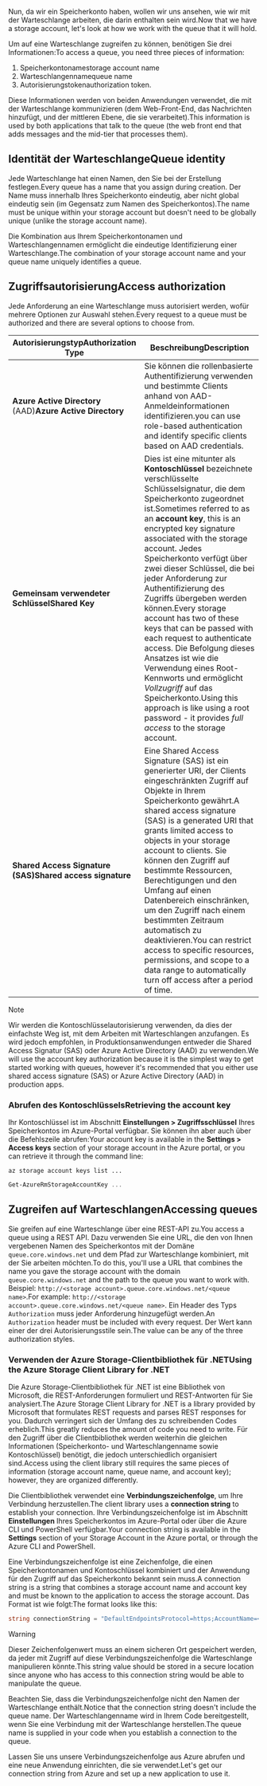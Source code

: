 <span data-ttu-id="d8a04-101">Nun, da wir ein Speicherkonto haben, wollen wir uns ansehen, wie wir mit der Warteschlange arbeiten, die darin enthalten sein wird.</span><span class="sxs-lookup"><span data-stu-id="d8a04-101">Now that we have a storage account, let's look at how we work with the queue that it will hold.</span></span>

<span data-ttu-id="d8a04-102">Um auf eine Warteschlange zugreifen zu können, benötigen Sie drei Informationen:</span><span class="sxs-lookup"><span data-stu-id="d8a04-102">To access a queue, you need three pieces of information:</span></span>
 1. <span data-ttu-id="d8a04-103">Speicherkontoname</span><span class="sxs-lookup"><span data-stu-id="d8a04-103">storage account name</span></span>
 2. <span data-ttu-id="d8a04-104">Warteschlangenname</span><span class="sxs-lookup"><span data-stu-id="d8a04-104">queue name</span></span>
 3. <span data-ttu-id="d8a04-105">Autorisierungstoken</span><span class="sxs-lookup"><span data-stu-id="d8a04-105">authorization token.</span></span>

<span data-ttu-id="d8a04-106">Diese Informationen werden von beiden Anwendungen verwendet, die mit der Warteschlange kommunizieren (dem Web-Front-End, das Nachrichten hinzufügt, und der mittleren Ebene, die sie verarbeitet).</span><span class="sxs-lookup"><span data-stu-id="d8a04-106">This information is used by both applications that talk to the queue (the web front end that adds messages and the mid-tier that processes them).</span></span>

## <a name="queue-identity"></a><span data-ttu-id="d8a04-107">Identität der Warteschlange</span><span class="sxs-lookup"><span data-stu-id="d8a04-107">Queue identity</span></span>

<span data-ttu-id="d8a04-108">Jede Warteschlange hat einen Namen, den Sie bei der Erstellung festlegen.</span><span class="sxs-lookup"><span data-stu-id="d8a04-108">Every queue has a name that you assign during creation.</span></span> <span data-ttu-id="d8a04-109">Der Name muss innerhalb Ihres Speicherkonto eindeutig, aber nicht global eindeutig sein (im Gegensatz zum Namen des Speicherkontos).</span><span class="sxs-lookup"><span data-stu-id="d8a04-109">The name must be unique within your storage account but doesn't need to be globally unique (unlike the storage account name).</span></span>

<span data-ttu-id="d8a04-110">Die Kombination aus Ihrem Speicherkontonamen und Warteschlangennamen ermöglicht die eindeutige Identifizierung einer Warteschlange.</span><span class="sxs-lookup"><span data-stu-id="d8a04-110">The combination of your storage account name and your queue name uniquely identifies a queue.</span></span>

## <a name="access-authorization"></a><span data-ttu-id="d8a04-111">Zugriffsautorisierung</span><span class="sxs-lookup"><span data-stu-id="d8a04-111">Access authorization</span></span>

<span data-ttu-id="d8a04-112">Jede Anforderung an eine Warteschlange muss autorisiert werden, wofür mehrere Optionen zur Auswahl stehen.</span><span class="sxs-lookup"><span data-stu-id="d8a04-112">Every request to a queue must be authorized and there are several options to choose from.</span></span>

| <span data-ttu-id="d8a04-113">Autorisierungstyp</span><span class="sxs-lookup"><span data-stu-id="d8a04-113">Authorization Type</span></span> | <span data-ttu-id="d8a04-114">Beschreibung</span><span class="sxs-lookup"><span data-stu-id="d8a04-114">Description</span></span> |
|--------------------|-------------|
| <span data-ttu-id="d8a04-115">**Azure Active Directory** (AAD)</span><span class="sxs-lookup"><span data-stu-id="d8a04-115">**Azure Active Directory**</span></span> | <span data-ttu-id="d8a04-116">Sie können die rollenbasierte Authentifizierung verwenden und bestimmte Clients anhand von AAD-Anmeldeinformationen identifizieren.</span><span class="sxs-lookup"><span data-stu-id="d8a04-116">you can use role-based authentication and identify specific clients based on AAD credentials.</span></span> |
| <span data-ttu-id="d8a04-117">**Gemeinsam verwendeter Schlüssel**</span><span class="sxs-lookup"><span data-stu-id="d8a04-117">**Shared Key**</span></span> | <span data-ttu-id="d8a04-118">Dies ist eine mitunter als **Kontoschlüssel** bezeichnete verschlüsselte Schlüsselsignatur, die dem Speicherkonto zugeordnet ist.</span><span class="sxs-lookup"><span data-stu-id="d8a04-118">Sometimes referred to as an **account key**, this is an encrypted key signature associated with the storage account.</span></span> <span data-ttu-id="d8a04-119">Jedes Speicherkonto verfügt über zwei dieser Schlüssel, die bei jeder Anforderung zur Authentifizierung des Zugriffs übergeben werden können.</span><span class="sxs-lookup"><span data-stu-id="d8a04-119">Every storage account has two of these keys that can be passed with each request to authenticate access.</span></span> <span data-ttu-id="d8a04-120">Die Befolgung dieses Ansatzes ist wie die Verwendung eines Root-Kennworts und ermöglicht _Vollzugriff_ auf das Speicherkonto.</span><span class="sxs-lookup"><span data-stu-id="d8a04-120">Using this approach is like using a root password - it provides _full access_ to the storage account.</span></span> |
| <span data-ttu-id="d8a04-121">**Shared Access Signature (SAS)**</span><span class="sxs-lookup"><span data-stu-id="d8a04-121">**Shared access signature**</span></span> | <span data-ttu-id="d8a04-122">Eine Shared Access Signature (SAS) ist ein generierter URI, der Clients eingeschränkten Zugriff auf Objekte in Ihrem Speicherkonto gewährt.</span><span class="sxs-lookup"><span data-stu-id="d8a04-122">A shared access signature (SAS) is a generated URI that grants limited access to objects in your storage account to clients.</span></span> <span data-ttu-id="d8a04-123">Sie können den Zugriff auf bestimmte Ressourcen, Berechtigungen und den Umfang auf einen Datenbereich einschränken, um den Zugriff nach einem bestimmten Zeitraum automatisch zu deaktivieren.</span><span class="sxs-lookup"><span data-stu-id="d8a04-123">You can restrict access to specific resources, permissions, and scope to a data range to automatically turn off access after a period of time.</span></span>  |

> [!NOTE]
> <span data-ttu-id="d8a04-124">Wir werden die Kontoschlüsselautorisierung verwenden, da dies der einfachste Weg ist, mit dem Arbeiten mit Warteschlangen anzufangen. Es wird jedoch empfohlen, in Produktionsanwendungen entweder die Shared Access Signatur (SAS) oder Azure Active Directory (AAD) zu verwenden.</span><span class="sxs-lookup"><span data-stu-id="d8a04-124">We will use the account key authorization because it is the simplest way to get started working with queues, however it's recommended that you either use shared access signature (SAS) or Azure Active Directory (AAD) in production apps.</span></span>

### <a name="retrieving-the-account-key"></a><span data-ttu-id="d8a04-125">Abrufen des Kontoschlüssels</span><span class="sxs-lookup"><span data-stu-id="d8a04-125">Retrieving the account key</span></span>
 
<span data-ttu-id="d8a04-126">Ihr Kontoschlüssel ist im Abschnitt **Einstellungen > Zugriffsschlüssel** Ihres Speicherkontos im Azure-Portal verfügbar. Sie können ihn aber auch über die Befehlszeile abrufen:</span><span class="sxs-lookup"><span data-stu-id="d8a04-126">Your account key is available in the **Settings > Access keys** section of your storage account in the Azure portal, or you can retrieve it through the command line:</span></span>

```azurecli
az storage account keys list ...
```

```powershell
Get-AzureRmStorageAccountKey ...
```

## <a name="accessing-queues"></a><span data-ttu-id="d8a04-127">Zugreifen auf Warteschlangen</span><span class="sxs-lookup"><span data-stu-id="d8a04-127">Accessing queues</span></span>

<span data-ttu-id="d8a04-128">Sie greifen auf eine Warteschlange über eine REST-API zu.</span><span class="sxs-lookup"><span data-stu-id="d8a04-128">You access a queue using a REST API.</span></span> <span data-ttu-id="d8a04-129">Dazu verwenden Sie eine URL, die den von Ihnen vergebenen Namen des Speicherkontos mit der Domäne `queue.core.windows.net` und dem Pfad zur Warteschlange kombiniert, mit der Sie arbeiten möchten.</span><span class="sxs-lookup"><span data-stu-id="d8a04-129">To do this, you'll use a URL that combines the name you gave the storage account with the domain `queue.core.windows.net` and the path to the queue you want to work with.</span></span> <span data-ttu-id="d8a04-130">Beispiel: `http://<storage account>.queue.core.windows.net/<queue name>`.</span><span class="sxs-lookup"><span data-stu-id="d8a04-130">For example: `http://<storage account>.queue.core.windows.net/<queue name>`.</span></span> <span data-ttu-id="d8a04-131">Ein Header des Typs `Authorization` muss jeder Anforderung hinzugefügt werden.</span><span class="sxs-lookup"><span data-stu-id="d8a04-131">An `Authorization` header must be included with every request.</span></span> <span data-ttu-id="d8a04-132">Der Wert kann einer der drei Autorisierungsstile sein.</span><span class="sxs-lookup"><span data-stu-id="d8a04-132">The value can be any of the three authorization styles.</span></span>

### <a name="using-the-azure-storage-client-library-for-net"></a><span data-ttu-id="d8a04-133">Verwenden der Azure Storage-Clientbibliothek für .NET</span><span class="sxs-lookup"><span data-stu-id="d8a04-133">Using the Azure Storage Client Library for .NET</span></span>

<span data-ttu-id="d8a04-134">Die Azure Storage-Clientbibliothek für .NET ist eine Bibliothek von Microsoft, die REST-Anforderungen formuliert und REST-Antworten für Sie analysiert.</span><span class="sxs-lookup"><span data-stu-id="d8a04-134">The Azure Storage Client Library for .NET is a library provided by Microsoft that formulates REST requests and parses REST responses for you.</span></span> <span data-ttu-id="d8a04-135">Dadurch verringert sich der Umfang des zu schreibenden Codes erheblich.</span><span class="sxs-lookup"><span data-stu-id="d8a04-135">This greatly reduces the amount of code you need to write.</span></span> <span data-ttu-id="d8a04-136">Für den Zugriff über die Clientbibliothek werden weiterhin die gleichen Informationen (Speicherkonto- und Warteschlangenname sowie Kontoschlüssel) benötigt, die jedoch unterschiedlich organisiert sind.</span><span class="sxs-lookup"><span data-stu-id="d8a04-136">Access using the client library still requires the same pieces of information (storage account name, queue name, and account key); however, they are organized differently.</span></span>

<span data-ttu-id="d8a04-137">Die Clientbibliothek verwendet eine **Verbindungszeichenfolge**, um Ihre Verbindung herzustellen.</span><span class="sxs-lookup"><span data-stu-id="d8a04-137">The client library uses a **connection string** to establish your connection.</span></span> <span data-ttu-id="d8a04-138">Ihre Verbindungszeichenfolge ist im Abschnitt **Einstellungen** Ihres Speicherkontos im Azure-Portal oder über die Azure CLI und PowerShell verfügbar.</span><span class="sxs-lookup"><span data-stu-id="d8a04-138">Your connection string is available in the **Settings** section of your Storage Account in the Azure portal, or through the Azure CLI and PowerShell.</span></span>

<span data-ttu-id="d8a04-139">Eine Verbindungszeichenfolge ist eine Zeichenfolge, die einen Speicherkontonamen und Kontoschlüssel kombiniert und der Anwendung für den Zugriff auf das Speicherkonto bekannt sein muss.</span><span class="sxs-lookup"><span data-stu-id="d8a04-139">A connection string is a string that combines a storage account name and account key and must be known to the application to access the storage account.</span></span> <span data-ttu-id="d8a04-140">Das Format ist wie folgt:</span><span class="sxs-lookup"><span data-stu-id="d8a04-140">The format looks like this:</span></span>

```csharp
string connectionString = "DefaultEndpointsProtocol=https;AccountName=<your storage account name>;AccountKey=<your key>;EndpointSuffix=core.windows.net"
```

> [!WARNING]
> <span data-ttu-id="d8a04-141">Dieser Zeichenfolgenwert muss an einem sicheren Ort gespeichert werden, da jeder mit Zugriff auf diese Verbindungszeichenfolge die Warteschlange manipulieren könnte.</span><span class="sxs-lookup"><span data-stu-id="d8a04-141">This string value should be stored in a secure location since anyone who has access to this connection string would be able to manipulate the queue.</span></span>

<span data-ttu-id="d8a04-142">Beachten Sie, dass die Verbindungszeichenfolge nicht den Namen der Warteschlange enthält.</span><span class="sxs-lookup"><span data-stu-id="d8a04-142">Notice that the connection string doesn't include the queue name.</span></span> <span data-ttu-id="d8a04-143">Der Warteschlangenname wird in Ihrem Code bereitgestellt, wenn Sie eine Verbindung mit der Warteschlange herstellen.</span><span class="sxs-lookup"><span data-stu-id="d8a04-143">The queue name is supplied in your code when you establish a connection to the queue.</span></span>

<span data-ttu-id="d8a04-144">Lassen Sie uns unsere Verbindungszeichenfolge aus Azure abrufen und eine neue Anwendung einrichten, die sie verwendet.</span><span class="sxs-lookup"><span data-stu-id="d8a04-144">Let's get our connection string from Azure and set up a new application to use it.</span></span>
